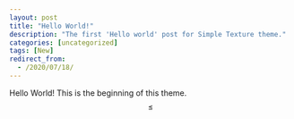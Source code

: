 ```yaml
---
layout: post
title: "Hello World!"
description: "The first 'Hello world' post for Simple Texture theme."
categories: [uncategorized]
tags: [New]
redirect_from:
  - /2020/07/18/
---
```

Hello World! This is the beginning of this theme.
$$
\leq
$$
